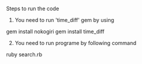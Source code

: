 Steps to run the code

1. You need to run 'time_diff' gem by using 

gem install nokogiri
gem install time_diff

2. You need to run programe by following command

ruby search.rb

